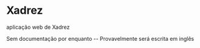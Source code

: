 # Xadrez
aplicação web de Xadrez

Sem documentação por enquanto -- Provavelmente será escrita em inglês
